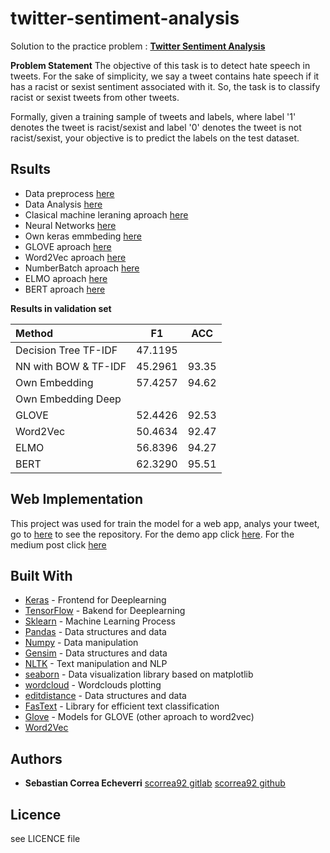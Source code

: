 # twitter-sentiment-analysis
Solution to the practice problem : **[Twitter Sentiment Analysis](https://datahack.analyticsvidhya.com/contest/practice-problem-twitter-sentiment-analysis/)**

**Problem Statement**
The objective of this task is to detect hate speech in tweets. For the sake of simplicity, we say a tweet contains hate speech if it has a racist or sexist sentiment associated with it. So, the task is to classify racist or sexist tweets from other tweets.

Formally, given a training sample of tweets and labels, where label '1' denotes the tweet is racist/sexist and label '0' denotes the tweet is not racist/sexist, your objective is to predict the labels on the test dataset.

## Rsults

* Data preprocess [here](jupyter/1.data_process.ipynb)
* Data Analysis [here](jupyter/2.data_analysis.ipynb)
* Clasical machine leraning aproach [here](jupyter/3.classic_ML.ipynb)
* Neural Networks [here](jupyter/4.neural_networks.ipynb)
* Own keras emmbeding [here](jupyter/5.own_embedding.ipynb)
* GLOVE aproach [here](jupyter/6.GLOVE.ipynb)
* Word2Vec aproach [here](jupyter/7.word2vec.ipynb)
* NumberBatch aproach [here](jupyter/8.NumberBatch.ipynb)
* ELMO aproach [here](jupyter/8.Elmo.ipynb)
* BERT aproach [here](jupyter/9.BERT.ipynb)

**Results in validation set**

| Method             | F1      | ACC     |
|:------------------ |:-------:|:-------:|
|Decision Tree TF-IDF| 47.1195 |         |
|NN with BOW & TF-IDF| 45.2961 |  93.35  |
|Own Embedding       | 57.4257 |  94.62  |
|Own Embedding Deep  |         |         |
|GLOVE               | 52.4426 |  92.53  |
|Word2Vec            | 50.4634 |  92.47  |
|ELMO                | 56.8396 |  94.27  |
|BERT                | 62.3290 |  95.51  |


## Web Implementation
This project was used for train the model for a web app, analys your tweet, go to [here]() to see the repository.
For the demo app click [here](). For the medium post click [here]()

## Built With

* [Keras](https://github.com/keras-team/keras) - Frontend for Deeplearning
* [TensorFlow](https://github.com/tensorflow/tensorflow) - Bakend for Deeplearning
* [Sklearn](http://scikit-learn.org/stable/) - Machine Learning Process
* [Pandas](https://pandas.pydata.org) - Data structures and data 
* [Numpy](http://www.numpy.org/) - Data manipulation
* [Gensim](https://pandas.pydata.org) - Data structures and data 
* [NLTK](https://www.nltk.org/) - Text manipulation and NLP
* [seaborn](https://seaborn.pydata.org/) - Data visualization library based on matplotlib
* [wordcloud](http://amueller.github.io/word_cloud/) - Wordclouds plotting
* [editdistance](https://github.com/aflc/editdistance) - Data structures and data 
* [FasText](https://fasttext.cc/) - Library for efficient text classification
* [Glove](https://nlp.stanford.edu/projects/glove/) - Models for GLOVE (other aproach to word2vec)
* [Word2Vec](https://code.google.com/archive/p/word2vec/)

## Authors

* **Sebastian Correa Echeverri** [scorrea92 gitlab](https://gitlab.com/scorrea92) [scorrea92 github](https://github.com/scorrea92)

## Licence
see LICENCE file